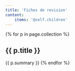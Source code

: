 ```yaml
---
title: 'Fiches de revision'
content:
    items: '@self.children'
---
```


{% for p in page.collection %}
<h2>{{ p.title }}</h2>
{{ p.summary }}
{% endfor %}